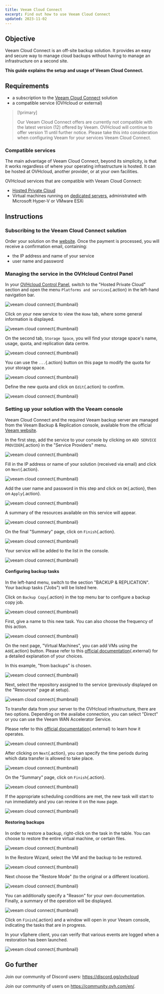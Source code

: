 ```yaml
---
title: Veeam Cloud Connect
excerpt: Find out how to use Veeam Cloud Connect
updated: 2023-11-02
---
```


## Objective

Veeam Cloud Connect is an off-site backup solution. It provides an easy and secure way to manage cloud backups without having to manage an infrastructure on a second site.

**This guide explains the setup and usage of Veeam Cloud Connect.**

## Requirements

- a subscription to the [Veeam Cloud Connect](https://www.ovh.co.uk/storage-solutions/veeam-cloud-connect/) solution
- a compatible service (OVHcloud or external)

> [!primary]
>
> Our Veeam Cloud Connect offers are currently not compatible with the latest version (12) offered by Veeam. OVHcloud will continue to offer version 11 until further notice. Please take this into consideration when configuring Veeam for your services Veeam Cloud Connect.
>

### Compatible services

The main advantage of Veeam Cloud Connect, beyond its simplicity, is that it works regardless of where your operating infrastructure is hosted. It can be hosted at OVHcloud, another provider, or at your own facilities.

OVHcloud services that are compatible with Veeam Cloud Connect:

- [Hosted Private Cloud](https://www.ovhcloud.com/en-gb/enterprise/products/hosted-private-cloud/)
- Virtual machines running on [dedicated servers](https://www.ovh.co.uk/dedicated_servers/), administrated with Microsoft Hyper-V or VMware ESXi

## Instructions

### Subscribing to the Veeam Cloud Connect solution

Order your solution on the [website](https://www.ovh.co.uk/storage-solutions/veeam-cloud-connect/). Once the payment is processed, you will receive a confirmation email, containing:

- the IP address and name of your service
- user name and password

### Managing the service in the OVHcloud Control Panel

In your [OVHcloud Control Panel](https://www.ovh.com/auth/?action=gotomanager&from=https://www.ovh.co.uk/&ovhSubsidiary=GB), switch to the "Hosted Private Cloud" section and open the menu `Platforms and services`{.action} in the left-hand navigation bar.

![veeam cloud connect](veeam-cloud-connect-manager-start1.png){.thumbnail}

Click on your new service to view the `Home` tab, where some general information is displayed.

![veeam cloud connect](veeam-cloud-connect-manager1.png){.thumbnail}

On the second tab, `Storage Space`, you will find your storage space's name, usage, quota, and replication data centre.

![veeam cloud connect](veeam-cloud-connect-manager-espace1.png){.thumbnail}

You can use the `...`{.action} button on this page to modify the quota for your storage space.

![veeam cloud connect](veeam-cloud-connect-manager-modif-espace1.png){.thumbnail}

Define the new quota and click on `Edit`{.action} to confirm.

![veeam cloud connect](veeam-cloud-connect-manager-modif-espace-ok1.png){.thumbnail}

### Setting up your solution with the Veeam console

Veeam Cloud Connect and the required Veeam backup server are managed from the Veeam Backup & Replication console, available from the official [Veeam website](https://www.veeam.com).

In the first step, add the service to your console by clicking on `ADD SERVICE PROVIDER`{.action} in the "Service Providers" menu.

![veeam cloud connect](veeam-cloud-connect-add-provider.png){.thumbnail}

Fill in the IP address or name of your solution (received via email) and click on `Next`{.action}.

![veeam cloud connect](veeam-cloud-connect-add-provider-ip.png){.thumbnail}

Add the user name and password in this step and click on `OK`{.action}, then on `Apply`{.action}.

![veeam cloud connect](veeam-cloud-connect-add-provider-login.png){.thumbnail}

A summary of the resources available on this service will appear.

![veeam cloud connect](veeam-cloud-connect-add-provider-ressources.png){.thumbnail}

On the final "Summary" page, click on `Finish`{.action}.

![veeam cloud connect](veeam-cloud-connect-add-provider-recap.png){.thumbnail}

Your service will be added to the list in the console.

![veeam cloud connect](veeam-cloud-connect-add-provider-finish.png){.thumbnail}

#### Configuring backup tasks

In the left-hand menu, switch to the section "BACKUP & REPLICATION". Your backup tasks ("Jobs") will be listed here.

Click on `Backup Copy`{.action} in the top menu bar to configure a backup copy job.

![veeam cloud connect](veeam-cloud-connect-replicat.png){.thumbnail}

First, give a name to this new task. You can also choose the frequency of this action.

![veeam cloud connect](veeam-cloud-connect-replicat-name.png){.thumbnail}

On the next page, "Virtual Machines", you can add VMs using the `Add`{.action} button. Please refer to this [official documentation](https://helpcenter.veeam.com/docs/backup/vsphere/backup_copy_vms.html?ver=95){.external} for a detailed explanation of your choices.

In this example, "from backups" is chosen.

![veeam cloud connect](veeam-cloud-connect-replicat-select.png){.thumbnail}

Next, select the repository assigned to the service (previously displayed on the "Resources" page at setup).

![veeam cloud connect](veeam-cloud-connect-replicat-target.png){.thumbnail}

To transfer data from your server to the OVHcloud infrastructure, there are two options. Depending on the availabe connection, you can select "Direct" or you can use the Veeam WAN Accelerator Service.

Please refer to this [official documentation](https://helpcenter.veeam.com/docs/backup/vsphere/wan_hiw.html?ver=95){.external} to learn how it operates.

![veeam cloud connect](veeam-cloud-connect-replicat-data.png){.thumbnail}

After clicking on `Next`{.action}, you can specify the time periods during which data transfer is allowed to take place.

![veeam cloud connect](veeam-cloud-connect-replicat-schedule.png){.thumbnail}

On the "Summary" page, click on `Finish`{.action}.

![veeam cloud connect](veeam-cloud-connect-replicat-finish.png){.thumbnail}

If the appropriate scheduling conditions are met, the new task will start to run immediately and you can review it on the `Home` page.

![veeam cloud connect](veeam-cloud-connect-replicat-cloud.png){.thumbnail}

#### Restoring backups

In order to restore a backup, right-click on the task in the table. You can choose to restore the entire virtual machine, or certain files.

![veeam cloud connect](veeam-cloud-connect-restore.png){.thumbnail}

In the Restore Wizard, select the VM and the backup to be restored.

![veeam cloud connect](veeam-cloud-connect-restore-select.png){.thumbnail}

Next choose the "Restore Mode" (to the original or a different location).

![veeam cloud connect](veeam-cloud-connect-restore-mode.png){.thumbnail}

You can additionally specify a "Reason" for your own documentation. Finally, a summary of the operation will be displayed.

![veeam cloud connect](veeam-cloud-connect-restore-resume.png){.thumbnail}

Click on `Finish`{.action} and a window will open in your Veeam console, indicating the tasks that are in progress.

In your vSphere client, you can verify that various events are logged when a restoration has been launched.

![veeam cloud connect](veeam-cloud-connect-restore-done.png){.thumbnail}

## Go further

Join our community of Discord users: <https://discord.gg/ovhcloud>

Join our community of users on <https://community.ovh.com/en/>.
